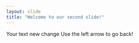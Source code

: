 ```yaml
---
layout: slide
title: "Welcome to our second slide!"
---
```

Your text new change
Use the left arrow to go back!
